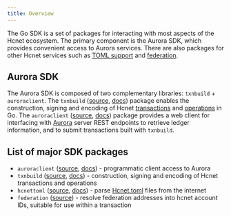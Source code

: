 ```yaml
---
title: Overview
---
```


The Go SDK is a set of packages for interacting with most aspects of the Hcnet ecosystem. The primary component is the Aurora SDK, which provides convenient access to Aurora services. There are also packages for other Hcnet services such as [TOML support](https://github.com/shantanu-hashcash/hcnet-protocol/blob/master/ecosystem/sep-0001.md) and [federation](https://github.com/shantanu-hashcash/hcnet-protocol/blob/master/ecosystem/sep-0002.md).

## Aurora SDK

The Aurora SDK is composed of two complementary libraries: `txnbuild` + `auroraclient`.
The `txnbuild` ([source](https://github.com/shantanu-hashcash/go/tree/master/txnbuild), [docs](https://godoc.org/github.com/shantanu-hashcash/go/txnbuild)) package enables the construction, signing and encoding of Hcnet [transactions](https://developers.hcnet.org/docs/glossary/transactions/) and [operations](https://developers.hcnet.org/docs/start/list-of-operations/) in Go. The `auroraclient` ([source](https://github.com/shantanu-hashcash/go/tree/master/clients/auroraclient), [docs](https://godoc.org/github.com/shantanu-hashcash/go/clients/auroraclient)) package provides a web client for interfacing with [Aurora](https://developers.hcnet.org/docs/start/introduction/) server REST endpoints to retrieve ledger information, and to submit transactions built with `txnbuild`.

## List of major SDK packages

- `auroraclient` ([source](https://github.com/shantanu-hashcash/go/tree/master/clients/auroraclient), [docs](https://godoc.org/github.com/shantanu-hashcash/go/clients/auroraclient)) - programmatic client access to Aurora
- `txnbuild` ([source](https://github.com/shantanu-hashcash/go/tree/master/txnbuild), [docs](https://godoc.org/github.com/shantanu-hashcash/go/txnbuild)) - construction, signing and encoding of Hcnet transactions and operations
- `hcnettoml` ([source](https://github.com/shantanu-hashcash/go/tree/master/clients/hcnettoml), [docs](https://godoc.org/github.com/shantanu-hashcash/go/clients/hcnettoml)) - parse [Hcnet.toml](../../guides/concepts/hcnet-toml.md) files from the internet
- `federation` ([source](https://godoc.org/github.com/shantanu-hashcash/go/clients/federation)) - resolve federation addresses  into hcnet account IDs, suitable for use within a transaction

